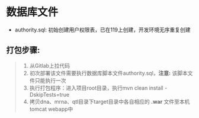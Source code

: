 数据库文件
===
* authority.sql: 初始创建用户权限表，已在119上创建，开发环境无序重复创建

打包步骤:
---
>1. 从Gitlab上拉代码
>2. 初次部署该文件需要执行数据库脚本文件authority.sql，**注意:** 该脚本文件只能执行一次
>3. 执行打包程序：进入项目root目录，执行mvn clean install -DskipTests=true
>4. 拷贝dna、mrna、qtl目录下target目录中各自相应的 **.war** 文件至本机tomcat webapp中
